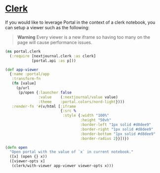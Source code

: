 # [Clerk](https://github.com/nextjournal/clerk)

If you would like to leverage Portal in the context of a clerk notebook, you can
setup a viewer such as the following:

> **Warning**
> Every viewer is a new iframe so having too many on the page will
> cause performance issues.

```clojure
(ns portal.clerk
  (:require [nextjournal.clerk :as clerk]
            [portal.api :as p]))

(def app-viewer
  {:name :portal/app
   :transform-fn
   (fn [value]
     (p/url
      (p/open {:launcher false
               :value    (:nextjournal/value value)
               :theme    :portal.colors/nord-light})))
   :render-fn '#(v/html [:iframe
                         {:src %
                          :style {:width "100%"
                                  :height "50vh"
                                  :border-left "1px solid #d8dee9"
                                  :border-right "1px solid #d8dee9"
                                  :border-bottom "1px solid #d8dee9"
                                  :border-radius 2}}])})

(defn open
  "Open portal with the value of `x` in current notebook."
  ([x] (open {} x))
  ([viewer-opts x]
   (clerk/with-viewer app-viewer viewer-opts x)))
```
